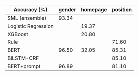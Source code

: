 | Accuracy (%)        | gender | homepage | position |
|---------------------|--------|----------|----------|
| SML (ensemble)      | 93.34  |          |          |
| Logistic Regression |        | 19.37    |          |
| XGBoost             |        | 20.80    |          |
| Rule                |        |          | 71.60    |
| BERT                | 96.50  | 32.05    | 85.31    |
| BiLSTM-CRF          |        |          | 85.10    |
| BERT+prompt         | 96.89  |          | 81.10    |
